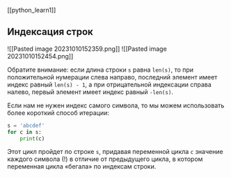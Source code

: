 [[python_learn1]]
## Индексация строк
![[Pasted image 20231010152359.png]]
![[Pasted image 20231010152454.png]]

Обратите внимание: если длина строки `s` равна `len(s)`, то при положительной нумерации слева направо, последний элемент имеет индекс равный `len(s) - 1`, а при отрицательной индексации справа налево, первый элемент имеет индекс равный `-len(s)`.

Если нам не нужен индекс самого символа, то мы можем использовать более короткий способ итерации:

```python
s = 'abcdef'
for c in s:
    print(c)
```

Этот цикл пройдет по строке `s`, придавая переменной цикла `c` значение каждого символа (!) в отличие от предыдущего цикла, в котором переменная цикла «бегала» по индексам строки.